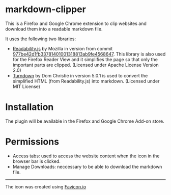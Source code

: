 # markdown-clipper

This is a Firefox and Google Chrome extension to clip websites and download them into a readable markdown file.

It uses the following two libraries:
- [Readability.js](https://github.com/mozilla/readability) by Mozilla in version from commit [977be42d1fb33781401001318813ab9fe4568647](https://github.com/mozilla/readability/commit/977be42d1fb33781401001318813ab9fe4568647#diff-06d8d22df421dacde90a2268083424ab). This library is also used for the Firefox Reader View and it simplifies the page so that only the important parts are clipped. (Licensed under Apache License Version 2.0)
- [Turndown](https://github.com/domchristie/turndown) by Dom Christie in version 5.0.1 is used to convert the simplified HTML (from Readability.js) into markdown. (Licensed under MIT License)

# Installation
The plugin will be available in the Firefox and Google Chrome Add-on store.

# Permissions
- Access tabs: used to access the website content when the icon in the browser bar is clicked.
- Manage Downloads: neccessary to be able to download the markdown file.

--- 
The icon was created using [Favicon.io ](https://favicon.io)